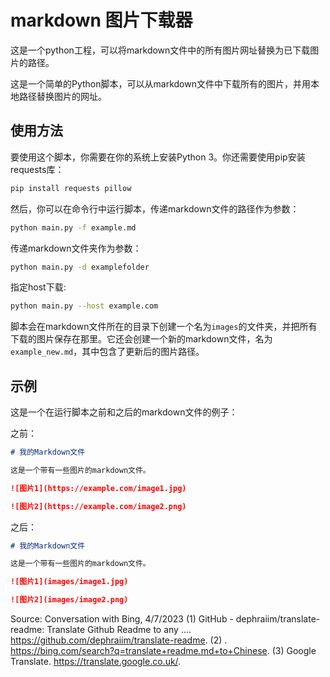 # markdown 图片下载器

这是一个python工程，可以将markdown文件中的所有图片网址替换为已下载图片的路径。

这是一个简单的Python脚本，可以从markdown文件中下载所有的图片，并用本地路径替换图片的网址。

## 使用方法

要使用这个脚本，你需要在你的系统上安装Python 3。你还需要使用pip安装requests库：

```bash
pip install requests pillow
```

然后，你可以在命令行中运行脚本，传递markdown文件的路径作为参数：

```bash
python main.py -f example.md
```
传递markdown文件夹作为参数：
```bash
python main.py -d examplefolder
```
指定host下载:
```bash
python main.py --host example.com
```
脚本会在markdown文件所在的目录下创建一个名为`images`的文件夹，并把所有下载的图片保存在那里。它还会创建一个新的markdown文件，名为`example_new.md`，其中包含了更新后的图片路径。

## 示例

这是一个在运行脚本之前和之后的markdown文件的例子：

之前：

```markdown
# 我的Markdown文件

这是一个带有一些图片的markdown文件。

![图片1](https://example.com/image1.jpg)

![图片2](https://example.com/image2.png)
```

之后：

```markdown
# 我的Markdown文件

这是一个带有一些图片的markdown文件。

![图片1](images/image1.jpg)

![图片2](images/image2.png)
```

Source: Conversation with Bing, 4/7/2023
(1) GitHub - dephraiim/translate-readme: Translate Github Readme to any .... https://github.com/dephraiim/translate-readme.
(2) . https://bing.com/search?q=translate+readme.md+to+Chinese.
(3) Google Translate. https://translate.google.co.uk/.
